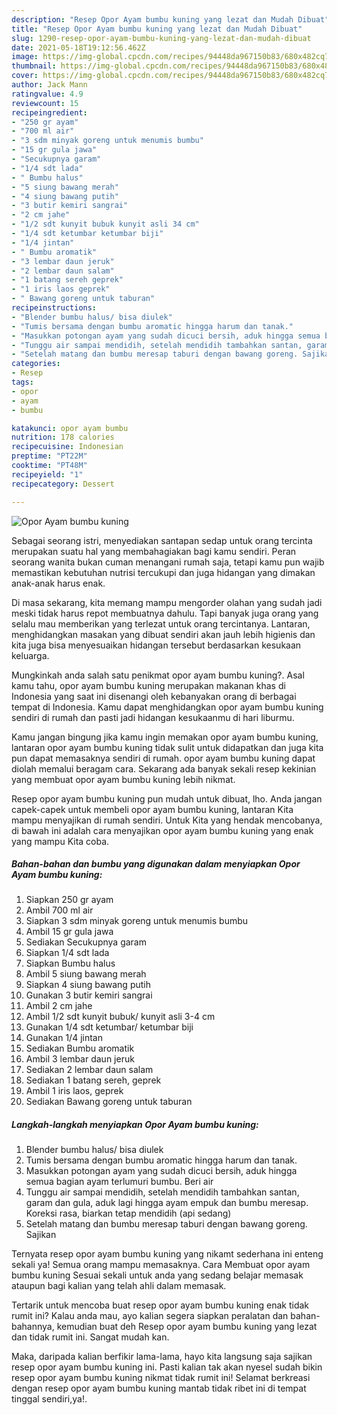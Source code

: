 ```yaml
---
description: "Resep Opor Ayam bumbu kuning yang lezat dan Mudah Dibuat"
title: "Resep Opor Ayam bumbu kuning yang lezat dan Mudah Dibuat"
slug: 1290-resep-opor-ayam-bumbu-kuning-yang-lezat-dan-mudah-dibuat
date: 2021-05-18T19:12:56.462Z
image: https://img-global.cpcdn.com/recipes/94448da967150b83/680x482cq70/opor-ayam-bumbu-kuning-foto-resep-utama.jpg
thumbnail: https://img-global.cpcdn.com/recipes/94448da967150b83/680x482cq70/opor-ayam-bumbu-kuning-foto-resep-utama.jpg
cover: https://img-global.cpcdn.com/recipes/94448da967150b83/680x482cq70/opor-ayam-bumbu-kuning-foto-resep-utama.jpg
author: Jack Mann
ratingvalue: 4.9
reviewcount: 15
recipeingredient:
- "250 gr ayam"
- "700 ml air"
- "3 sdm minyak goreng untuk menumis bumbu"
- "15 gr gula jawa"
- "Secukupnya garam"
- "1/4 sdt lada"
- " Bumbu halus"
- "5 siung bawang merah"
- "4 siung bawang putih"
- "3 butir kemiri sangrai"
- "2 cm jahe"
- "1/2 sdt kunyit bubuk kunyit asli 34 cm"
- "1/4 sdt ketumbar ketumbar biji"
- "1/4 jintan"
- " Bumbu aromatik"
- "3 lembar daun jeruk"
- "2 lembar daun salam"
- "1 batang sereh geprek"
- "1 iris laos geprek"
- " Bawang goreng untuk taburan"
recipeinstructions:
- "Blender bumbu halus/ bisa diulek"
- "Tumis bersama dengan bumbu aromatic hingga harum dan tanak."
- "Masukkan potongan ayam yang sudah dicuci bersih, aduk hingga semua bagian ayam terlumuri bumbu. Beri air"
- "Tunggu air sampai mendidih, setelah mendidih tambahkan santan, garam dan gula, aduk lagi hingga ayam empuk dan bumbu meresap. Koreksi rasa, biarkan tetap mendidih (api sedang)"
- "Setelah matang dan bumbu meresap taburi dengan bawang goreng. Sajikan"
categories:
- Resep
tags:
- opor
- ayam
- bumbu

katakunci: opor ayam bumbu 
nutrition: 178 calories
recipecuisine: Indonesian
preptime: "PT22M"
cooktime: "PT48M"
recipeyield: "1"
recipecategory: Dessert

---
```



![Opor Ayam bumbu kuning](https://img-global.cpcdn.com/recipes/94448da967150b83/680x482cq70/opor-ayam-bumbu-kuning-foto-resep-utama.jpg)

Sebagai seorang istri, menyediakan santapan sedap untuk orang tercinta merupakan suatu hal yang membahagiakan bagi kamu sendiri. Peran seorang  wanita bukan cuman menangani rumah saja, tetapi kamu pun wajib memastikan kebutuhan nutrisi tercukupi dan juga hidangan yang dimakan anak-anak harus enak.

Di masa  sekarang, kita memang mampu mengorder olahan yang sudah jadi meski tidak harus repot membuatnya dahulu. Tapi banyak juga orang yang selalu mau memberikan yang terlezat untuk orang tercintanya. Lantaran, menghidangkan masakan yang dibuat sendiri akan jauh lebih higienis dan kita juga bisa menyesuaikan hidangan tersebut berdasarkan kesukaan keluarga. 



Mungkinkah anda salah satu penikmat opor ayam bumbu kuning?. Asal kamu tahu, opor ayam bumbu kuning merupakan makanan khas di Indonesia yang saat ini disenangi oleh kebanyakan orang di berbagai tempat di Indonesia. Kamu dapat menghidangkan opor ayam bumbu kuning sendiri di rumah dan pasti jadi hidangan kesukaanmu di hari liburmu.

Kamu jangan bingung jika kamu ingin memakan opor ayam bumbu kuning, lantaran opor ayam bumbu kuning tidak sulit untuk didapatkan dan juga kita pun dapat memasaknya sendiri di rumah. opor ayam bumbu kuning dapat diolah memalui beragam cara. Sekarang ada banyak sekali resep kekinian yang membuat opor ayam bumbu kuning lebih nikmat.

Resep opor ayam bumbu kuning pun mudah untuk dibuat, lho. Anda jangan capek-capek untuk membeli opor ayam bumbu kuning, lantaran Kita mampu menyajikan di rumah sendiri. Untuk Kita yang hendak mencobanya, di bawah ini adalah cara menyajikan opor ayam bumbu kuning yang enak yang mampu Kita coba.

<!--inarticleads1-->

##### Bahan-bahan dan bumbu yang digunakan dalam menyiapkan Opor Ayam bumbu kuning:

1. Siapkan 250 gr ayam
1. Ambil 700 ml air
1. Siapkan 3 sdm minyak goreng untuk menumis bumbu
1. Ambil 15 gr gula jawa
1. Sediakan Secukupnya garam
1. Siapkan 1/4 sdt lada
1. Siapkan  Bumbu halus
1. Ambil 5 siung bawang merah
1. Siapkan 4 siung bawang putih
1. Gunakan 3 butir kemiri sangrai
1. Ambil 2 cm jahe
1. Ambil 1/2 sdt kunyit bubuk/ kunyit asli 3-4 cm
1. Gunakan 1/4 sdt ketumbar/ ketumbar biji
1. Gunakan 1/4 jintan
1. Sediakan  Bumbu aromatik
1. Ambil 3 lembar daun jeruk
1. Sediakan 2 lembar daun salam
1. Sediakan 1 batang sereh, geprek
1. Ambil 1 iris laos, geprek
1. Sediakan  Bawang goreng untuk taburan




<!--inarticleads2-->

##### Langkah-langkah menyiapkan Opor Ayam bumbu kuning:

1. Blender bumbu halus/ bisa diulek
1. Tumis bersama dengan bumbu aromatic hingga harum dan tanak.
1. Masukkan potongan ayam yang sudah dicuci bersih, aduk hingga semua bagian ayam terlumuri bumbu. Beri air
1. Tunggu air sampai mendidih, setelah mendidih tambahkan santan, garam dan gula, aduk lagi hingga ayam empuk dan bumbu meresap. Koreksi rasa, biarkan tetap mendidih (api sedang)
1. Setelah matang dan bumbu meresap taburi dengan bawang goreng. Sajikan




Ternyata resep opor ayam bumbu kuning yang nikamt sederhana ini enteng sekali ya! Semua orang mampu memasaknya. Cara Membuat opor ayam bumbu kuning Sesuai sekali untuk anda yang sedang belajar memasak ataupun bagi kalian yang telah ahli dalam memasak.

Tertarik untuk mencoba buat resep opor ayam bumbu kuning enak tidak rumit ini? Kalau anda mau, ayo kalian segera siapkan peralatan dan bahan-bahannya, kemudian buat deh Resep opor ayam bumbu kuning yang lezat dan tidak rumit ini. Sangat mudah kan. 

Maka, daripada kalian berfikir lama-lama, hayo kita langsung saja sajikan resep opor ayam bumbu kuning ini. Pasti kalian tak akan nyesel sudah bikin resep opor ayam bumbu kuning nikmat tidak rumit ini! Selamat berkreasi dengan resep opor ayam bumbu kuning mantab tidak ribet ini di tempat tinggal sendiri,ya!.

